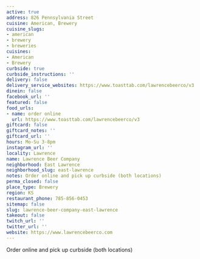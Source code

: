 ```yaml
---
active: true
address: 826 Pennsylvania Street
cuisine: American, Brewery
cuisine_slugs:
- american
- brewery
- breweries
cuisines:
- American
- Brewery
curbside: true
curbside_instructions: ''
delivery: false
delivery_service_websites: https://www.toasttab.com/lawrencebeerco/v3
dinein: false
facebook_url: ''
featured: false
food_urls:
- name: order online
  url: https://www.toasttab.com/lawrencebeerco/v3
giftcard: false
giftcard_notes: ''
giftcard_url: ''
hours: Mo-Su 3-8pm
instagram_url: ''
locality: Lawrence
name: Lawrence Beer Company
neighborhood: East Lawrence
neighborhood_slug: east-lawrence
notes: Order online and pick up curbside (both locations)
perma_closed: false
place_type: Brewery
region: KS
restaurant_phone: 785-856-0453
sitemap: false
slug: lawrence-beer-company-east-lawrence
takeout: false
twitch_url: ''
twitter_url: ''
website: https://www.lawrencebeerco.com
---
```


Order online and pick up curbside (both locations)